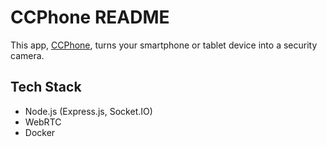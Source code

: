 # CCPhone README
This app, [CCPhone](https://ccphone.ga/), turns your smartphone or tablet device into a security camera.

## Tech Stack
- Node.js (Express.js, Socket.IO)
- WebRTC
- Docker
